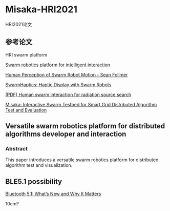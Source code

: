# Misaka-HRI2021
HRI2021论文

## 参考论文

HRI swarm platform

[Swarm robotics platform for intelligent interaction](https://www.sciencedirect.com/science/article/pii/S2096579619300269)

[Human Perception of Swarm Robot Motion - Sean Follmer](http://shape.stanford.edu/research/UbiSwarm/Perception_nocopyright.pdf)

[SwarmHaptics: Haptic Display with Swarm Robots](http://shape.stanford.edu/research/2019-SwarmHaptics/SwarmHaptics.pdf)

[(PDF) Human swarm interaction for radiation source search](https://www.researchgate.net/publication/224347062_Human_swarm_interaction_for_radiation_source_search_and_localization)

[Misaka: Interactive Swarm Testbed for Smart Grid Distributed Algorithm Test and Evaluation](https://ieeexplore.ieee.org/document/9208421/)

## Versatile swarm robotics platform for distributed algorithms developer and interaction

### Abstract

This paper introduces a versatile swarm robotics platform for distributed algorithm test and visualization. 

## BLE5.1 possibility 

[Bluetooth 5.1: What’s New and Why It Matters](https://www.howtogeek.com/403606/bluetooth-5.1-whats-new-and-why-it-matters/)

10cm?
